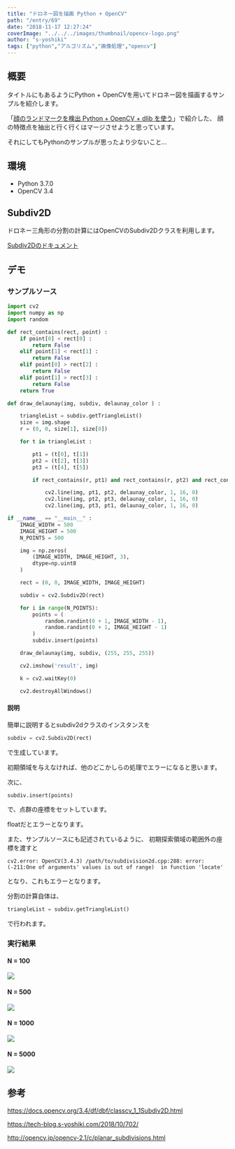 ```yaml
---
title: "ドロネー図を描画 Python + OpenCV"
path: "/entry/69"
date: "2018-11-17 12:27:24"
coverImage: "../../../images/thumbnail/opencv-logo.png"
author: "s-yoshiki"
tags: ["python","アルゴリズム","画像処理","opencv"]
---
```


## 概要

タイトルにもあるようにPython + OpenCVを用いてドロネー図を描画するサンプルを紹介します。

「<a href="https://tech-blog.s-yoshiki.com/2018/10/702/">顔のランドマークを検出 Python + OpenCV + dlib を使う</a>」で紹介した、
顔の特徴点を抽出と行く行くはマージさせようと思っています。

それにしてもPythonのサンプルが思ったより少ないこと...

## 環境

- Python 3.7.0
- OpenCV 3.4

## Subdiv2D

ドロネー三角形の分割の計算にはOpenCVのSubdiv2Dクラスを利用します。

<a href="https://docs.opencv.org/3.4/df/dbf/classcv_1_1Subdiv2D.html">Subdiv2Dのドキュメント</a>

## デモ

### サンプルソース

```py
import cv2
import numpy as np
import random

def rect_contains(rect, point) :
    if point[0] < rect[0] :
        return False
    elif point[1] < rect[1] :
        return False
    elif point[0] > rect[2] :
        return False
    elif point[1] > rect[3] :
        return False
    return True

def draw_delaunay(img, subdiv, delaunay_color ) :

    triangleList = subdiv.getTriangleList()
    size = img.shape
    r = (0, 0, size[1], size[0])

    for t in triangleList :

        pt1 = (t[0], t[1])
        pt2 = (t[2], t[3])
        pt3 = (t[4], t[5])

        if rect_contains(r, pt1) and rect_contains(r, pt2) and rect_contains(r, pt3) :

            cv2.line(img, pt1, pt2, delaunay_color, 1, 16, 0)
            cv2.line(img, pt2, pt3, delaunay_color, 1, 16, 0)
            cv2.line(img, pt3, pt1, delaunay_color, 1, 16, 0)

if __name__ == "__main__" :
    IMAGE_WIDTH = 500
    IMAGE_HEIGHT = 500
    N_POINTS = 500

    img = np.zeros(
        (IMAGE_WIDTH, IMAGE_HEIGHT, 3),
        dtype=np.uint8
    )

    rect = (0, 0, IMAGE_WIDTH, IMAGE_HEIGHT)

    subdiv = cv2.Subdiv2D(rect)

    for i in range(N_POINTS):
        points = (
            random.randint(0 + 1, IMAGE_WIDTH - 1),
            random.randint(0 + 1, IMAGE_HEIGHT - 1)
        )
        subdiv.insert(points)

    draw_delaunay(img, subdiv, (255, 255, 255))

    cv2.imshow('result', img)

    k = cv2.waitKey(0)

    cv2.destroyAllWindows()

```

#### 説明

簡単に説明するとsubdiv2dクラスのインスタンスを

```py
subdiv = cv2.Subdiv2D(rect)
```

で生成しています。

初期領域を与えなければ、他のどこかしらの処理でエラーになると思います。

次に、

```py
subdiv.insert(points)
```

で、点群の座標をセットしています。

floatだとエラーとなります。

また、サンプルソースにも記述されているように、
初期探索領域の範囲外の座標を渡すと

```
cv2.error: OpenCV(3.4.3) /path/to/subdivision2d.cpp:288: error: (-211:One of arguments' values is out of range)  in function 'locate'
```

となり、これもエラーとなります。

分割の計算自体は、

```py
triangleList = subdiv.getTriangleList()
```

で行われます。

### 実行結果

#### N = 100

<img src="https://pbs.twimg.com/media/DsLEFetVsAA2pY7.jpg">

#### N = 500

<img src="https://pbs.twimg.com/media/DsLEFeuVsAALWYd.jpg">

#### N = 1000

<img src="https://pbs.twimg.com/media/DsLEFeuUcAE5erG.jpg">

#### N = 5000

<img src="https://pbs.twimg.com/media/DsLEFevUUAA_MJl.jpg">

## 参考

https://docs.opencv.org/3.4/df/dbf/classcv_1_1Subdiv2D.html

https://tech-blog.s-yoshiki.com/2018/10/702/

http://opencv.jp/opencv-2.1/c/planar_subdivisions.html